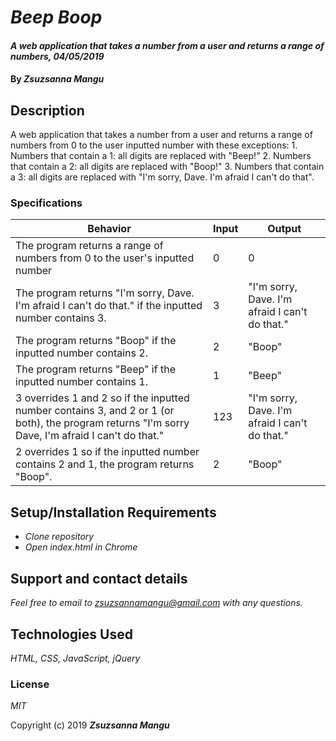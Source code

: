 # _Beep Boop_

#### _A web application that takes a number from a user and returns a range of numbers, 04/05/2019_

#### By _**Zsuzsanna Mangu**_

## Description

A web application that takes a number from a user and returns a range of numbers from 0 to the user inputted number with these exceptions: 1. Numbers that contain a 1: all digits are replaced with "Beep!" 2. Numbers that contain a 2: all digits are replaced with "Boop!" 3. Numbers that contain a 3: all digits are replaced with "I'm sorry, Dave. I'm afraid I can't do that".

### Specifications

| Behavior | Input | Output |
| -------- | ----- | ------ |
| The program returns a range of numbers from 0 to the user's inputted number | 0 | 0 |
| The program returns "I'm sorry, Dave. I'm afraid I can't do that." if the inputted number contains 3. | 3 | "I'm sorry, Dave. I'm afraid I can't do that." |
| The program returns "Boop" if the inputted number contains 2. | 2 | "Boop" |
| The program returns "Beep" if the inputted number contains 1. | 1 | "Beep" |
| 3 overrides 1 and 2 so if the inputted number contains 3, and 2 or 1 (or both), the program returns "I'm sorry Dave, I'm afraid I can't do that." | 123 | "I'm sorry, Dave. I'm afraid I can't do that." |
| 2 overrides 1 so if the inputted number contains 2 and 1, the program returns "Boop". | 2 | "Boop" |

## Setup/Installation Requirements

* _Clone repository_
* _Open index.html in Chrome_

## Support and contact details

_Feel free to email to zsuzsannamangu@gmail.com with any questions._

## Technologies Used

_HTML, CSS, JavaScript, jQuery_

### License

*MIT*

Copyright (c) 2019 **_Zsuzsanna Mangu_**
